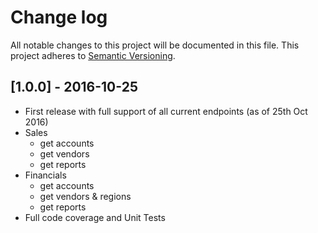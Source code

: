 # Change log

All notable changes to this project will be documented in this file.
This project adheres to [Semantic Versioning](http://semver.org/).

## [1.0.0] - 2016-10-25

* First release with full support of all current endpoints (as of 25th Oct 2016)
* Sales
    * get accounts
    * get vendors
    * get reports
* Financials
    * get accounts
    * get vendors & regions
    * get reports
* Full code coverage and Unit Tests